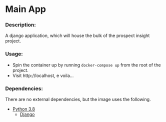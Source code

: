 # Main App

### Description:

A django application, which will house the bulk of the prospect insight project.

### Usage:

* Spin the container up by running `docker-compose up` from the root of the project.
* Visit http://localhost, e voila...
 
### Dependencies:

There are no external dependencies, but the image uses the following.

* [Python 3.8](https://www.python.org/)
    * [Django](https://docs.djangoproject.com)
